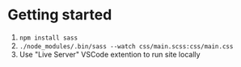 # Getting started
1. `npm install sass`
2. `./node_modules/.bin/sass --watch css/main.scss:css/main.css`
3. Use "Live Server" VSCode extention to run site locally